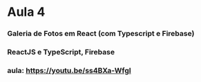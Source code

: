 # Aula 4

### Galeria de Fotos em React (com Typescript e Firebase)

### ReactJS e TypeScript, Firebase

### aula: https://youtu.be/ss4BXa-WfgI
